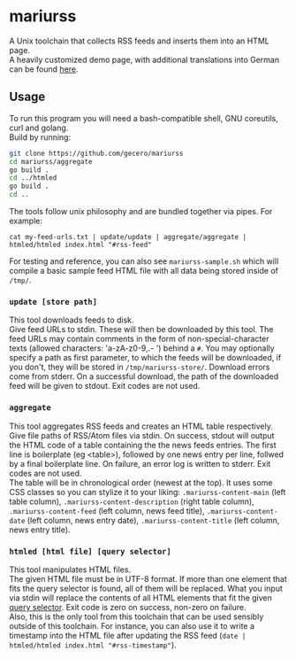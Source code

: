 # mariurss

A Unix toolchain that collects RSS feeds and inserts them into an HTML page.   
A heavily customized demo page, with additional translations into German can be found [here](https://gecero.de/r/).

## Usage
To run this program you will need a bash-compatible shell, GNU coreutils, curl and golang.   
Build by running:
```sh
git clone https://github.com/gecero/mariurss
cd mariurss/aggregate
go build .
cd ../htmled
go build .
cd ..
```

The tools follow unix philosophy and are bundled together via pipes. For example:   
```
cat my-feed-urls.txt | update/update | aggregate/aggregate | htmled/htmled index.html "#rss-feed"
```

For testing and reference, you can also see ``mariurss-sample.sh`` which will compile a basic sample feed HTML file with all data being stored inside of ``/tmp/``.   

### ``update [store path]``
This tool downloads feeds to disk.   
Give feed URLs to stdin. These will then be downloaded by this tool. The feed URLs may contain comments in the form of non-special-character texts (allowed characters: 'a-zA-z0-9,.- ') behind a ``#``. You may optionally specify a path as first parameter, to which the feeds will be downloaded, if you don't, they will be stored in ``/tmp/mariurss-store/``. Download errors come from stderr. On a successful download, the path of the downloaded feed will be given to stdout. Exit codes are not used.   

### ``aggregate``
This tool aggregates RSS feeds and creates an HTML table respectively.   
Give file paths of RSS/Atom files via stdin. On success, stdout will output the HTML code of a table containing the the news feeds entries. The first line is boilerplate (eg &lt;table&gt;), followed by one news entry per line, follwed by a final boilerplate line. On failure, an error log is written to stderr. Exit codes are not used.   
The table will be in chronological order (newest at the top). It uses some CSS classes so you can stylize it to your liking: ``.mariurss-content-main`` (left table column), ``.mariurss-content-description`` (right table column), ``.mariurss-content-feed`` (left column, news feed title), ``.mariurss-content-date`` (left column, news entry date), ``.mariurss-content-title`` (left column, news entry title).

### ``htmled [html file] [query selector]``
This tool manipulates HTML files.   
The given HTML file must be in UTF-8 format. If more than one element that fits the query selector is found, all of them will be replaced. What you input via stdin will replace the contents of all HTML elements that fit the given [query selector](https://developer.mozilla.org/en-US/docs/Web/API/Document_object_model/Locating_DOM_elements_using_selectors). Exit code is zero on success, non-zero on failure.   
Also, this is the only tool from this toolchain that can be used sensibly outside of this toolchain. For instance, you can also use it to write a timestamp into the HTML file after updating the RSS feed (``date | htmled/htmled index.html "#rss-timestamp"``).
